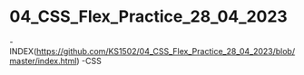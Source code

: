 # 04_CSS_Flex_Practice_28_04_2023
-INDEX(https://github.com/KS1502/04_CSS_Flex_Practice_28_04_2023/blob/master/index.html)
-CSS
